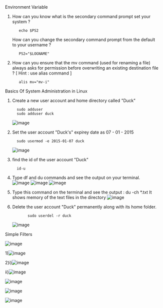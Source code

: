 Environment Variable

1. How can you know what is the secondary command prompt set your system ?

          echo $PS2
   How can you change the secondary command prompt from the default to your username ?

          PS2="$LOGNAME"

2. How can you ensure that the mv command (used for renaming a file) always asks for permission before overwriting an existing destination file ? 
   [ Hint : use alias command ]

          alis mv="mv-i"

Basics Of System Administration in Linux

1) Create a new user account and home directory called "Duck"
   
         sudo adduser
         sudo adduser duck
   ![image](https://github.com/Sharath15eUR/SivanithishRK/assets/79641980/108501f1-54bf-4abf-8c18-a2e026e7a30d)



2) Set the user account "Duck's" expirey date as 07 - 01 - 2015
   
         sudo usermod -e 2015-01-07 duck
   ![image](https://github.com/Sharath15eUR/SivanithishRK/assets/79641980/26a60822-556b-4d01-9147-cb97d5384881)

         



         

3) find the id of the user account "Duck"
   
         id-u

4) Type df and du commands and see the output on your terminal.
             ![image](https://github.com/Sharath15eUR/SivanithishRK/assets/79641980/a4d569fa-a3f2-4656-b267-f74e15fbf541)
             ![image](https://github.com/Sharath15eUR/SivanithishRK/assets/79641980/a5bd3ef7-7bf6-47ff-bc86-63a4a80019bd)
             ![image](https://github.com/Sharath15eUR/SivanithishRK/assets/79641980/f5affff7-ebe4-470b-9adf-6c3e4f400a77)


          

         
         

        

5) Type this command on the terminal and see the output :
   du -ch *.txt
        It shows  memory of the text files in the directory
        ![image](https://github.com/Sharath15eUR/SivanithishRK/assets/79641980/9dbf2c8c-5348-4a2d-a6cd-dee6d125261f)


6) Delete the user account "Duck" permanently along with its home folder.

              sudo userdel -r duck
   ![image](https://github.com/Sharath15eUR/SivanithishRK/assets/79641980/ae8274ec-75d6-4761-88f7-de3f7f24db28)


Simple Filters

![image](https://github.com/Sharath15eUR/SivanithishRK/assets/79641980/fed8061a-1f58-4f75-beeb-89f4dd5893eb)

1)![image](https://github.com/Sharath15eUR/SivanithishRK/assets/79641980/52b6765e-ed2c-4d02-902d-cef2519cd312)

2)i)![image](https://github.com/Sharath15eUR/SivanithishRK/assets/79641980/b0bcbb6a-62b8-4de2-8045-d01cb076caf5)

ii)![image](https://github.com/Sharath15eUR/SivanithishRK/assets/79641980/7f2067ce-b946-4099-bd5f-df523624c0be)







![image](https://github.com/Sharath15eUR/SivanithishRK/assets/79641980/011ea5af-b6d4-4d26-9234-f071beee03a6)




![image](https://github.com/Sharath15eUR/SivanithishRK/assets/79641980/7cf2db96-7eaa-4451-b18a-80e1a0669f1d)






![image](https://github.com/Sharath15eUR/SivanithishRK/assets/79641980/438f116b-53ec-40e6-aab1-a7a0a55f03c3)




         



             
